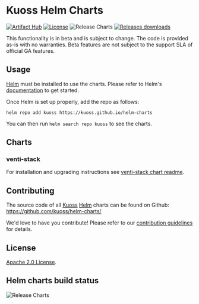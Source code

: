 # Kuoss Helm Charts

[![Artifact Hub](https://img.shields.io/endpoint?url=https://artifacthub.io/badge/repository/kuoss)](https://artifacthub.io/packages/search?org=kuoss) [![License](https://img.shields.io/badge/License-Apache%202.0-blue.svg)](https://opensource.org/licenses/Apache-2.0) ![Release Charts](https://github.com/kuoss/helm-charts/workflows/Release%20Charts/badge.svg?branch=main) [![Releases downloads](https://img.shields.io/github/downloads/kuoss/helm-charts/total.svg)](https://github.com/kuoss/helm-charts/releases)

This functionality is in beta and is subject to change. The code is provided as-is with no warranties. Beta features are not subject to the support SLA of official GA features.

## Usage

[Helm](https://helm.sh) must be installed to use the charts.
Please refer to Helm's [documentation](https://helm.sh/docs/) to get started.

Once Helm is set up properly, add the repo as follows:

```console
helm repo add kuoss https://kuoss.github.io/helm-charts
```

You can then run `helm search repo kuoss` to see the charts.

## Charts

### venti-stack

For installation and upgrading instructions see [venti-stack chart readme](https://github.com/kuoss/helm-charts/blob/main/charts/venti-stack/README.md).

## Contributing

The source code of all [Kuoss](https://kuoss.github.io) [Helm](https://helm.sh) charts can be found on Github: <https://github.com/kuoss/helm-charts/>

<!-- Keep full URL links to repo files because this README syncs from main to gh-pages.  -->
We'd love to have you contribute! Please refer to our [contribution guidelines](https://github.com/kuoss/helm-charts/blob/main/CONTRIBUTING.md) for details.

## License

<!-- Keep full URL links to repo files because this README syncs from main to gh-pages.  -->
[Apache 2.0 License](https://github.com/kuoss/helm-charts/blob/main/LICENSE).

## Helm charts build status

![Release Charts](https://github.com/kuoss/helm-charts/workflows/Release%20Charts/badge.svg?branch=main)
